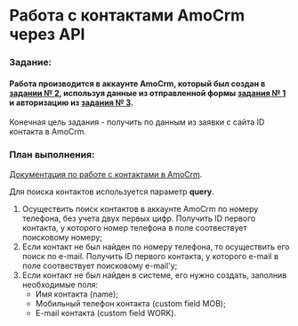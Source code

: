 # Работа с контактами AmoCrm через API

### Задание:

#### Работа производится в аккаунте AmoCrm, который был создан в [задании № 2](https://github.com/gt4u/tasks/tree/master/task_2), используя данные из отправленной формы [задания № 1](https://github.com/gt4u/tasks/tree/master/task_1) и авторизацию из [задания № 3](https://github.com/gt4u/tasks/tree/master/task_3).

Конечная цель задания - получить по данным из заявки с сайта ID контакта в AmoCrm.

### План выполнения:
[Документация по работе с контактами в AmoCrm](https://www.amocrm.ru/developers/content/api/contacts).

Для поиска контактов используется параметр **query**.

1. Осуществить поиск контактов в аккаунте AmoCrm по номеру телефона, без учета двух первых цифр. Получить ID первого контакта, у которого номер телефона в поле соотвествует поисковому номеру;
2. Если контакт не был найден по номеру телефона, то осуществить его поиск по e-mail. Получить ID первого контакта, у которого e-mail в поле соотвествует поисковому e-mail'у;
3. Если контакт не был найден в системе, его нужно создать, заполнив необходимые поля:
   - Имя контакта (name);
   - Мобильный телефон контакта (custom field MOB);
   - E-mail контакта (custom field WORK).
